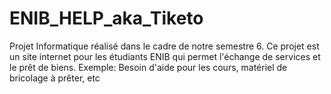 # ENIB_HELP_aka_Tiketo

Projet Informatique réalisé dans le cadre de notre semestre 6.
Ce projet est un site internet pour les étudiants ENIB qui permet l'échange de services et le prêt de biens.
Exemple: Besoin d'aide pour les cours, matériel de bricolage à prêter, etc 